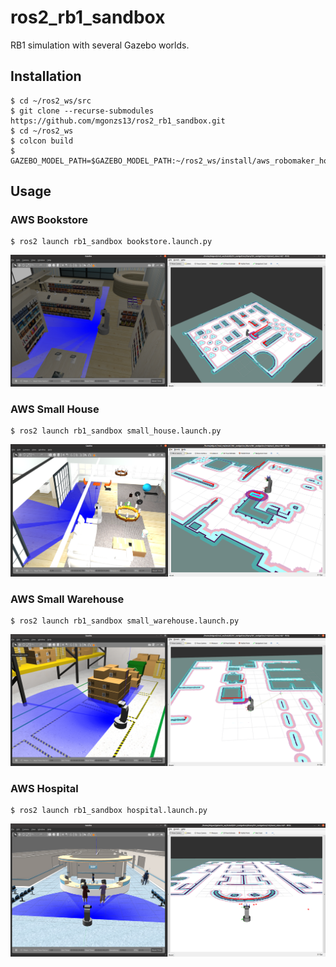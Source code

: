 # ros2_rb1_sandbox

RB1 simulation with several Gazebo worlds.

## Installation

```shell
$ cd ~/ros2_ws/src
$ git clone --recurse-submodules https://github.com/mgonzs13/ros2_rb1_sandbox.git
$ cd ~/ros2_ws
$ colcon build
$ GAZEBO_MODEL_PATH=$GAZEBO_MODEL_PATH:~/ros2_ws/install/aws_robomaker_hospital_world/share/aws_robomaker_hospital_world/fuel_models/
```

## Usage

### AWS Bookstore

```shell
$ ros2 launch rb1_sandbox bookstore.launch.py
```

![](./docs/bookstore.png)

### AWS Small House

```shell
$ ros2 launch rb1_sandbox small_house.launch.py
```

![](./docs/small_house.png)

### AWS Small Warehouse

```shell
$ ros2 launch rb1_sandbox small_warehouse.launch.py
```

![](./docs/small_warehouse.png)

### AWS Hospital

```shell
$ ros2 launch rb1_sandbox hospital.launch.py
```

![](./docs/hospital.png)
